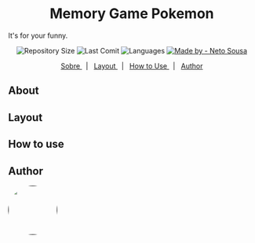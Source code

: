 <h1 align="center">Memory Game Pokemon </h1>

<p>It's for your funny.</p> 

<p align="center">
  <img alt="Repository Size" src="https://img.shields.io/github/repo-size/netosouza22/memory-game-pokemon" >
  
  <img alt="Last Comit" src="https://img.shields.io/github/last-commit/netosouza22/memory-game-pokemon/master" >
  
  <img alt="Languages" src="https://img.shields.io/github/languages/count/netosouza22/memory-game-pokemon" >
  
  <a href="https://www.linkedin.com/in/netosousa/">
    <img alt="Made by - Neto Sousa" src="https://img.shields.io/badge/Made_By-Neto_Sousa-%230000FF" >
  </a>
</p>

<p align="center">
  <a href="#-about"> Sobre </a>  &nbsp
    | &nbsp
  <a href="#-layout"> Layout </a> &nbsp
    | &nbsp
  <a href="#-use"> How to Use </a>  &nbsp
    | &nbsp
  <a href="#-author"> Author </a>
</p>

<h2 id="-about"> About </h2>

<h2 id="-layout"> Layout </h2>

<h2 id="-use"> How to use </h2>
  
<h2 id="-author"> Author </h2>
<a href="">
 <img style="border-radius: 50%;" src="https://avatars.githubusercontent.com/u/63481821?s=400&u=c3af0f4689933e783159263f3c7f8b99fb5909f6&v=4" width="100px;" alt=""/>
